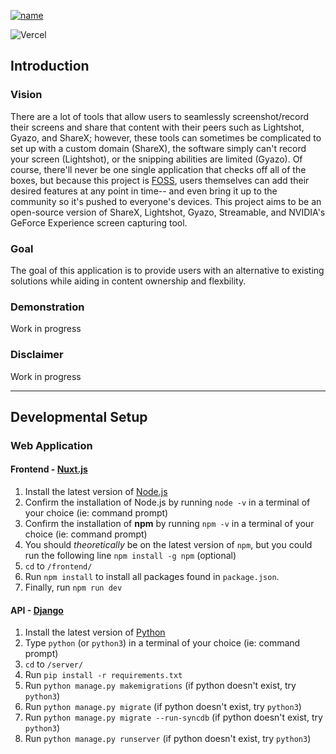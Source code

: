 <!-- <h1 align="center">BetterShot</h1> -->
<!-- <p align="center">
    <img src="https://media.discordapp.net/attachments/930291717742153778/930291865524248647/Linkedin_cover.jpg?width=2303&height=699">
</p> -->

[![name](https://media.discordapp.net/attachments/930291717742153778/930291865524248647/Linkedin_cover.jpg?width=2303&height=699)](https://bettershot.io/)

![Vercel](https://vercelbadge.vercel.app/api/nishi7409/bettershot?style=for-the-badge)

## Introduction
### Vision
There are a lot of tools that allow users to seamlessly screenshot/record their screens and share that content with their peers such as Lightshot, Gyazo, and ShareX; however, these tools can sometimes be complicated to set up with a custom domain (ShareX), the software simply can't record your screen (Lightshot), or the snipping abilities are limited (Gyazo). Of course, there'll never be one single application that checks off all of the boxes, but because this project is <a href="https://en.wikipedia.org/wiki/Free_and_open-source_software">FOSS</a>, users themselves can add their desired features at any point in time-- and even bring it up to the community so it's pushed to everyone's devices. This project aims to be an open-source version of ShareX, Lightshot, Gyazo, Streamable, and NVIDIA's GeForce Experience screen capturing tool.

### Goal
The goal of this application is to provide users with an alternative to existing solutions while aiding in content ownership and flexbility.

### Demonstration
Work in progress

### Disclaimer
Work in progress

---

## Developmental Setup
### Web Application
#### Frontend - [Nuxt.js](https://nuxtjs.org/)
1. Install the latest version of [Node.js](https://nodejs.org/en/)
2. Confirm the installation of Node.js by running `node -v` in a terminal of your choice (ie: command prompt)
3. Confirm the installation of **npm** by running `npm -v` in a terminal of your choice (ie: command prompt)
4. You should *theoretically* be on the latest version of `npm`, but you could run the following line `npm install -g npm` (optional)
5. `cd` to `/frontend/`
6. Run `npm install` to install all packages found in `package.json`.
7. Finally, run `npm run dev`

#### API - [Django](https://www.djangoproject.com/)
1. Install the latest version of [Python](https://www.python.org/downloads/)
2. Type `python` (or `python3`) in a terminal of your choice (ie: command prompt)
3. `cd` to `/server/`
4. Run `pip install -r requirements.txt`
5. Run `python manage.py makemigrations` (if python doesn't exist, try `python3`)
6. Run `python manage.py migrate` (if python doesn't exist, try `python3`)
7. Run `python manage.py migrate --run-syncdb` (if python doesn't exist, try `python3`)
8. Run `python manage.py runserver` (if python doesn't exist, try `python3`)

